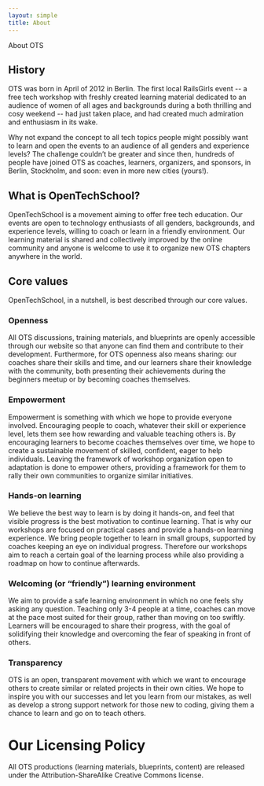 ```yaml
---
layout: simple
title: About
---
```


About OTS

## History

OTS was born in April of 2012 in Berlin. The first local RailsGirls event -- a free tech workshop with freshly created learning material dedicated to an audience of women of all ages and backgrounds during a both thrilling and cosy weekend -- had just taken place, and had created much admiration and enthusiasm in its wake. 

Why not expand the concept to all tech topics people might possibly want to learn and open the events to an audience of all genders and experience levels? The challenge couldn’t be greater and since then, hundreds of people have joined OTS as coaches, learners, organizers, and sponsors, in Berlin, Stockholm, and soon: even in more new cities (yours!).

## What is OpenTechSchool?

OpenTechSchool is a movement aiming to offer free tech education. Our events are open to technology enthusiasts of all genders, backgrounds, and experience levels, willing to coach or learn in a friendly environment. Our learning material is shared and collectively improved by the online community and anyone is welcome to use it to organize new OTS chapters anywhere in the world.

## Core values

OpenTechSchool, in a nutshell, is best described through our core values.

### Openness
All OTS discussions, training materials, and blueprints are openly accessible through our website so that anyone can find them and contribute to their development. Furthermore, for OTS openness also means sharing: our coaches share their skills and time, and our learners share their knowledge with the community, both presenting their achievements during the beginners meetup or by becoming coaches themselves.

### Empowerment
Empowerment is something with which we hope to provide everyone involved. Encouraging people to coach, whatever their skill or experience level, lets them see how rewarding and valuable teaching others is. By encouraging learners to become coaches themselves over time, we hope to create a sustainable movement of skilled, confident, eager to help individuals. Leaving the framework of workshop organization open to adaptation is done to empower others, providing a framework for them to rally their own communities to organize similar initiatives.

### Hands-on learning
We believe the best way to learn is by doing it hands-on, and feel that visible progress is the best motivation to continue learning. That is why our workshops are focused on practical cases and provide a hands-on learning experience. We bring people together to learn in small groups, supported by coaches keeping an eye on individual progress. Therefore our workshops aim to reach a certain goal of the learning process while also providing a roadmap on how to continue afterwards.

### Welcoming (or “friendly”) learning environment
We aim to provide a safe learning environment in which no one feels shy asking any question. Teaching only 3-4 people at a time, coaches can move at the pace most suited for their group, rather than moving on too swiftly. Learners will be encouraged to share their progress, with the goal of solidifying their knowledge and overcoming the fear of speaking in front of others.

### Transparency
OTS is an open, transparent movement with which we want to encourage others to create similar or related projects in their own cities. We hope to inspire you with our successes and let you learn from our mistakes, as well as develop a strong support network for those new to coding, giving them a chance to learn and go on to teach others.

# Our Licensing Policy
All OTS productions (learning materials, blueprints, content) are released under the Attribution-ShareAlike Creative Commons license.
